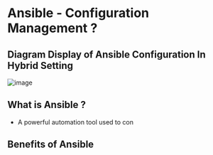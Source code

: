 # Ansible - Configuration Management ?

## Diagram Display of Ansible Configuration In Hybrid Setting

![image](https://user-images.githubusercontent.com/97620055/188432069-1eca356a-9bc1-41c2-9fcc-0b707825a4ff.png)


## What is Ansible ?
- A powerful automation tool used to con

## Benefits of Ansible


